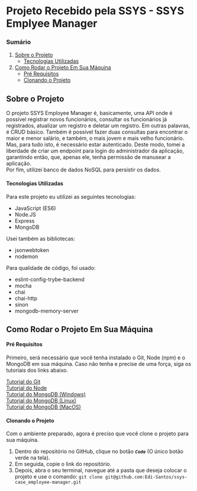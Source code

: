 # Projeto Recebido pela SSYS - SSYS Emplyee Manager

### Sumário

1. [Sobre o Projeto](#sobre-o-projeto)
   - [Tecnologias Utilizadas](#tecnologias-utilizadas)
2. [Como Rodar o Projeto Em Sua Máquina](#como-rodar-o-projeto-em-sua-máquina)
   - [Pré Requisitos](#pré-requisitos)
   - [Clonando o Projeto](#clonando-o-projeto)

## Sobre o Projeto
O projeto SSYS Employee Manager é, basicamente, uma API onde é possível registrar novos funcionários, consultar os funcionários já registrados, atualizar um registro e deletar um registro. Em outras palavras, é CRUD básico. Também é possível fazer duas consultas para encontrar o maior e menor salário, e também, o mais jovem e mais velho funcionário. Mas, para tudo isto, é necessário estar autenticado. Deste modo, tomei a liberdade de criar um endpoint para login do administrador da aplicação, garantindo então, que, apenas ele, tenha permissão de manusear a aplicação. <br/>
Por fim, utilizei banco de dados NoSQL para persistir os dados.

#### Tecnologias Utilizadas
Para este projeto eu utilizei as seguintes tecnologias:

- JavaScript (ES6)
- Node.JS
- Express
- MongoDB

Usei também as bibliotecas:

- jsonwebtoken
- nodemon

Para qualidade de código, foi usado:

- eslint-config-trybe-backend
- mocha
- chai
- chai-http
- sinon
- mongodb-memory-server

## Como Rodar o Projeto Em Sua Máquina

#### Pré Requisitos
Primeiro, será necessário que você tenha instalado o Git, Node (npm) e o MongoDB em sua máquina. Caso não tenha e precise de uma força, siga os tutoriais dos links abaixo.

<a href="https://git-scm.com/book/pt-br/v2/Come%C3%A7ando-Instalando-o-Git">Tutorial do Git</a> <br/>
<a href="https://balta.io/blog/node-npm-instalacao-configuracao-e-primeiros-passos">Tutorial do Node</a> <br/>
<a href="https://medium.com/danieldiasjava/obtendo-e-configurando-o-mongodb-em-seu-ambiente-10ff98d868fa">Tutorial do MongoDB (Windows)</a> <br/>
<a href="https://www.digitalocean.com/community/tutorials/how-to-install-mongodb-on-ubuntu-20-04-pt">Tutorial do MongoDB (Linux)</a> <br/>
<a href="https://www.oficinadanet.com.br/post/13367-instalando-mongodb-no-mac-os-x">Tutorial do MongoDB (MacOS)</a> <br/>

#### Clonando o Projeto
Com o ambiente preparado, agora é preciso que você clone o projeto para sua máquina. <br/>

1. Dentro do repositório no GitHub, clique no botão ***`Code`*** (O único botão verde na tela).
2. Em seguida, copie o link do repositório.
3. Depois, abra o seu terminal, navegue até a pasta que deseja colocar o projeto e use o comando: `git clone git@github.com:Edi-Santos/ssys-case_employee-manager.git`
